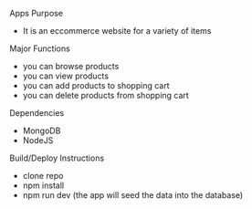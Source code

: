 Apps Purpose
- It is an eccommerce website for a variety of items

Major Functions
- you can browse products
- you can view products
- you can add products to shopping cart
- you can delete products from shopping cart

Dependencies
- MongoDB
- NodeJS

Build/Deploy Instructions
- clone repo
- npm install
- npm run dev (the app will seed the data into the database)

